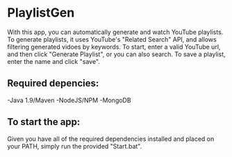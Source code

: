 # PlaylistGen
With this app, you can automatically generate and watch YouTube playlists.
To generate playlists, it uses YouTube's "Related Search" API, and allows filtering generated vidoes by keywords.
To start, enter a valid YouTube url, and then click "Generate Playlist", or you can also search.
To save a playlist, enter the name and click "save".

## Required depencies:
-Java 1.9/Maven
-NodeJS/NPM
-MongoDB

## To start the app:
Given you have all of the required dependencies installed and placed on your PATH, simply run the provided "Start.bat".


